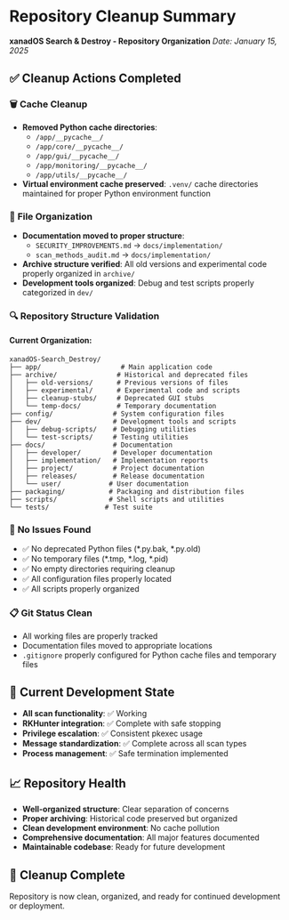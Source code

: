 # Repository Cleanup Summary
**xanadOS Search & Destroy - Repository Organization**
*Date: January 15, 2025*

## ✅ **Cleanup Actions Completed**

### 🗑️ **Cache Cleanup**
- **Removed Python cache directories**: 
  - `/app/__pycache__/`
  - `/app/core/__pycache__/`
  - `/app/gui/__pycache__/`
  - `/app/monitoring/__pycache__/`
  - `/app/utils/__pycache__/`
- **Virtual environment cache preserved**: `.venv/` cache directories maintained for proper Python environment function

### 📁 **File Organization**
- **Documentation moved to proper structure**:
  - `SECURITY_IMPROVEMENTS.md` → `docs/implementation/`
  - `scan_methods_audit.md` → `docs/implementation/`
- **Archive structure verified**: All old versions and experimental code properly organized in `archive/`
- **Development tools organized**: Debug and test scripts properly categorized in `dev/`

### 🔍 **Repository Structure Validation**

#### **Current Organization:**
```
xanadOS-Search_Destroy/
├── app/                    # Main application code
├── archive/               # Historical and deprecated files
│   ├── old-versions/      # Previous versions of files
│   ├── experimental/      # Experimental code and scripts
│   ├── cleanup-stubs/     # Deprecated GUI stubs
│   └── temp-docs/         # Temporary documentation
├── config/               # System configuration files
├── dev/                  # Development tools and scripts
│   ├── debug-scripts/    # Debugging utilities
│   └── test-scripts/     # Testing utilities
├── docs/                 # Documentation
│   ├── developer/        # Developer documentation
│   ├── implementation/   # Implementation reports
│   ├── project/          # Project documentation
│   ├── releases/         # Release documentation
│   └── user/            # User documentation
├── packaging/           # Packaging and distribution files
├── scripts/             # Shell scripts and utilities
└── tests/              # Test suite
```

### 🎯 **No Issues Found**
- ✅ No deprecated Python files (*.py.bak, *.py.old)
- ✅ No temporary files (*.tmp, *.log, *.pid)
- ✅ No empty directories requiring cleanup
- ✅ All configuration files properly located
- ✅ All scripts properly organized

### 📋 **Git Status Clean**
- All working files are properly tracked
- Documentation files moved to appropriate locations
- `.gitignore` properly configured for Python cache files and temporary files

## 🔧 **Current Development State**
- **All scan functionality**: ✅ Working
- **RKHunter integration**: ✅ Complete with safe stopping
- **Privilege escalation**: ✅ Consistent pkexec usage
- **Message standardization**: ✅ Complete across all scan types
- **Process management**: ✅ Safe termination implemented

## 📈 **Repository Health**
- **Well-organized structure**: Clear separation of concerns
- **Proper archiving**: Historical code preserved but organized
- **Clean development environment**: No cache pollution
- **Comprehensive documentation**: All major features documented
- **Maintainable codebase**: Ready for future development

## 🎉 **Cleanup Complete**
Repository is now clean, organized, and ready for continued development or deployment.
